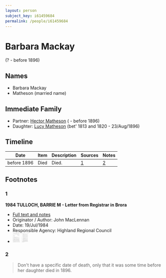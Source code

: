 ```yaml
---
layout: person
subject_key: i61459684
permalink: /people/i61459684
---
```


# Barbara Mackay
(? - before 1896)

## Names

* Barbara Mackay
* Matheson (married name)

## Immediate Family

* Partner: [Hector Matheson](./@28800527@-hector-matheson-b-d1896.md) ( - before 1896)
* Daughter: [Lucy Matheson](./@67811996@-lucy-matheson-b1813~1820-d1896-8-23.md) (bet' 1813 and 1820 - 23/Aug/1896)

## Timeline

Date | Item | Description | Sources | Notes
---|---|---|---|---
before 1896 | Died | Died. | [1](#1) | [2](#2)

## Footnotes

### 1

**1984 TULLOCH, BARRIE M - Letter from Registrar in Brora**

* [Full text and notes](../sources/@94133243@-1984-tulloch,-barrie-m-letter-from-registrar-in-brora.md)
* Originator / Author: John MacLennan
* Date: 19/Jul/1984
* Responsible Agency: Highland Regional Council
* ![Page 1](../media/50134495_thumb.jpg) ![Page 2](../media/73992741_thumb.jpg)

### 2

> Don't have a specific date of death, only that it was some time before her daughter died in 1896.
>


